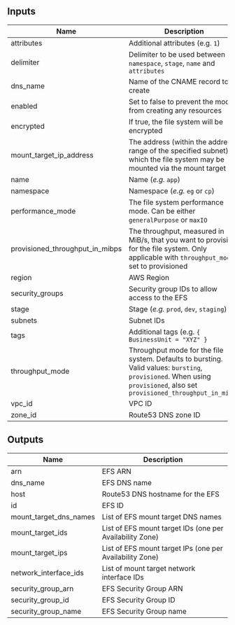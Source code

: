 ## Inputs

| Name | Description | Type | Default | Required |
|------|-------------|:----:|:-----:|:-----:|
| attributes | Additional attributes (e.g. `1`) | list(string) | `<list>` | no |
| delimiter | Delimiter to be used between `namespace`, `stage`, `name` and `attributes` | string | `-` | no |
| dns_name | Name of the CNAME record to create | string | `` | no |
| enabled | Set to false to prevent the module from creating any resources | bool | `true` | no |
| encrypted | If true, the file system will be encrypted | bool | `false` | no |
| mount_target_ip_address | The address (within the address range of the specified subnet) at which the file system may be mounted via the mount target | string | `` | no |
| name | Name (_e.g._ `app`) | string | - | yes |
| namespace | Namespace (_e.g._ `eg` or `cp`) | string | `` | no |
| performance_mode | The file system performance mode. Can be either `generalPurpose` or `maxIO` | string | `generalPurpose` | no |
| provisioned_throughput_in_mibps | The throughput, measured in MiB/s, that you want to provision for the file system. Only applicable with `throughput_mode` set to provisioned | string | `0` | no |
| region | AWS Region | string | - | yes |
| security_groups | Security group IDs to allow access to the EFS | list(string) | - | yes |
| stage | Stage (_e.g._ `prod`, `dev`, `staging`) | string | `` | no |
| subnets | Subnet IDs | list(string) | - | yes |
| tags | Additional tags (e.g. `{ BusinessUnit = "XYZ" }` | map(string) | `<map>` | no |
| throughput_mode | Throughput mode for the file system. Defaults to bursting. Valid values: `bursting`, `provisioned`. When using `provisioned`, also set `provisioned_throughput_in_mibps` | string | `bursting` | no |
| vpc_id | VPC ID | string | - | yes |
| zone_id | Route53 DNS zone ID | string | `` | no |

## Outputs

| Name | Description |
|------|-------------|
| arn | EFS ARN |
| dns_name | EFS DNS name |
| host | Route53 DNS hostname for the EFS |
| id | EFS ID |
| mount_target_dns_names | List of EFS mount target DNS names |
| mount_target_ids | List of EFS mount target IDs (one per Availability Zone) |
| mount_target_ips | List of EFS mount target IPs (one per Availability Zone) |
| network_interface_ids | List of mount target network interface IDs |
| security_group_arn | EFS Security Group ARN |
| security_group_id | EFS Security Group ID |
| security_group_name | EFS Security Group name |

